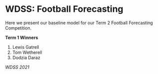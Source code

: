 # WDSS: Football Forecasting

Here we present our baseline model for our Term 2 Football Forecasting Competition.



**Term 1 Winners**

1. Lewis Gatrell
2. Tom Wetherell
3. Dodzia Daraz

*WDSS 2021*